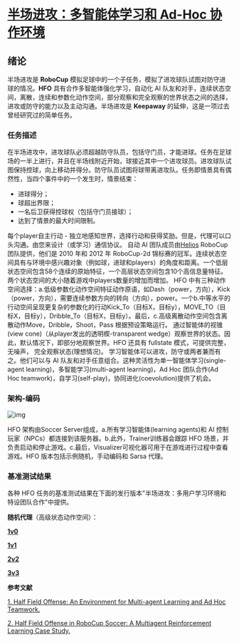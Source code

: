 # [半场进攻：多智能体学习和 Ad-Hoc 协作环境](http://www.cs.utexas.edu/~AustinVilla/sim/halffieldoffense/ )

## 绪论

半场进攻是 **RoboCup** 模拟足球中的一个子任务，模拟了进攻球队试图对防守进球的情况。**HFO** 具有合作多智能体强化学习，自动化 AI 队友和对手，连续状态空间，离散，连续和参数化动作空间，部分观察和完全观察的世界状态之间的选择，进攻或防守的能力以及主动沟通。半场进攻是 **Keepaway** 的延伸，这是一项过去曾经研究过的简单任务。

### 任务描述
在半场进攻中，进攻球队必须超越防守队员，包括守门员，才能进球。任务在足球场的一半上进行，并且在半场线附近开始，球接近其中一个进攻球员。进攻球队试图保持控球，向上移动并得分。防守队员试图将球带离进攻队。任务即情景具有偶然性，当四个事件中的一个发生时，情景结束：

- 进球得分；
- 球超出界限；
- 一名后卫获得控球权（包括守门员接球）；
- 达到了情景的最大时间限制。

每个player自主行动 - 独立地感知世界，选择行动和获得奖励。但是，代理可以口头沟通。由您来设计（或学习）通信协议。
自动 AI 团队成员由[Helios](https://en.wikipedia.org/wiki/RoboCup_2D_Soccer_Simulation_League) RoboCup 团队提供，他们是 2010 年和 2012 年 RoboCup-2d 锦标赛的冠军。连续状态空间具有与环境中感兴趣对象（例如球，进球和players）的角度和距离。一个低层状态空间包含58个连续的原始特征，一个高层状态空间包含10个高信息量特征。两个状态空间的大小随着游戏中players数量的增加而增加。
 HFO 中有三种动作空间选择：a.低级参数化动作空间特征动作原语，如Dash（power，方向），Kick（power，方向），需要连续参数方向的转向（方向），power。一个b.中等水平的行动空间呈现更复杂的参数化的行动Kick_To（目标X，目标y），MOVE_TO（目标X，目标y），Dribble_To（目标X，目标y）。最后，c.高级离散动作空间包含离散动作Move，Dribble，Shoot，Pass 根据预设策略运行。
通过智能体的视锥(view cone)（从player发出的透明楔-transparent wedge）观察世界的状态。因此，默认情况下，即部分地观察世界。HFO 还具有 fullstate 模式，可提供完整，无噪声， 完全观察状态(理想情况)。
学习智能体可以进攻，防守或两者兼而有之。他们可以与 AI 队友和对手任意组合。这种灵活性为单一智能体学习(single-agent learning)，多智能学习(multi-agent learning)，Ad Hoc 团队合作(Ad Hoc teamwork)，自学习(self-play)，协同进化(coevolution)提供了机会。

### 架构-编码

![img](http://www.cs.utexas.edu/~AustinVilla/sim/halffieldoffense/HFODiagram.svg)


HFO 架构由Soccer Server组成，a.所有学习智能体(learning agents)和 AI 控制玩家（NPCs）都连接到该服务器。b.此外，Trainer训练器会跟踪 HFO 场景，并负责启动和停止游戏。c.最后，Visualizer可视化器可用于在游戏进行过程中查看游戏。HFO 版本包括示例随机，手动编码和 Sarsa 代理。

### 基准测试结果
各种 HFO 任务的基准测试结果在下面的发行版本&quot;半场进攻：多用户学习环境和特设团队合作&quot;中提供。

**随机代理**（高级状态动作空间）：

**[1v0](http://www.cs.utexas.edu/~AustinVilla/sim/halffieldoffense/random_1v0.mp4)**

**[1v1](http://www.cs.utexas.edu/~AustinVilla/sim/halffieldoffense/random_1v1.mp4)**

**[2v2](http://www.cs.utexas.edu/~AustinVilla/sim/halffieldoffense/random_2v2.mp4)**

**[3v3](http://www.cs.utexas.edu/~AustinVilla/sim/halffieldoffense/random_3v3.mp4)**

**参考文献**

[1. Half Field Offense: An Environment for Multi-agent Learning and Ad Hoc Teamwork.](http://www.cs.utexas.edu/~AustinVilla/sim/halffieldoffense/)

[2. Half Field Offense in RoboCup Soccer: A Multiagent Reinforcement Learning Case Study.](http://www.cs.utexas.edu/~AustinVilla/sim/halffieldoffense/papers/hfo.pdf")
